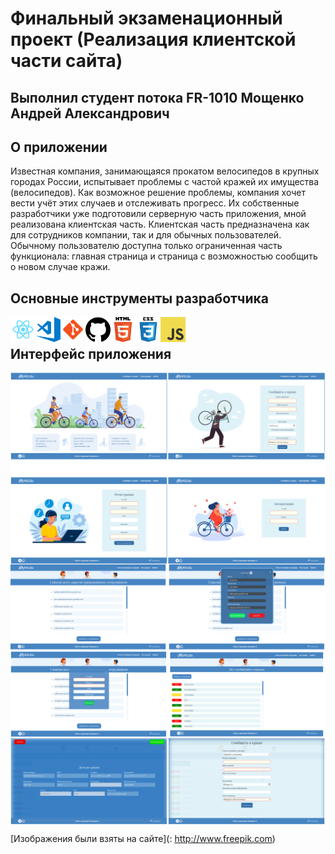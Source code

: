 # Финальный экзаменационный проект (Реализация клиентской части сайта)

## Выполнил студент потока FR-1010 Мощенко Андрей Александрович

## О приложении

Известная компания, занимающаяся прокатом велосипедов в крупных городах России, испытывает проблемы с частой кражей их имущества (велосипедов). Как возможное решение проблемы, компания хочет вести учёт этих случаев и отслеживать прогресс. Их собственные разработчики уже подготовили серверную часть приложения, мной реализована клиентская часть.
Клиентская часть предназначена как для сотрудников компании, так и для обычных пользователей. Обычному пользователю доступна только ограниченная часть функционала: главная страница и страница с возможностью сообщить о новом случае кражи.

## Основные инструменты разработчика

<img align="left" alt="React" width="40px" src="https://github.com/AndrewMosh/AndrewMosh/blob/main/icons/react.png"/>
<img align="left" alt="VS" width="40px" src="https://github.com/AndrewMosh/AndrewMosh/blob/main/icons/vs-code.png"/>
<img align="left" alt="Git" width="40px" src="https://github.com/AndrewMosh/AndrewMosh/blob/main/icons/git.png"/>
<img align="left" alt="GitHub" width="40px" src="https://github.com/AndrewMosh/AndrewMosh/blob/main/icons/github.png"/>
<img align="left" alt="HTML5" width="40px" src="https://github.com/AndrewMosh/AndrewMosh/blob/main/icons/html5.png"/>
<img align="left" alt="СSS3" width="40px" src="https://github.com/AndrewMosh/AndrewMosh/blob/main/icons/css3.png"/>
<img align="left" alt="JS" width="40px" src="https://github.com/AndrewMosh/AndrewMosh/blob/main/icons/javascript.png"/>

<br/>

## Интерфейс приложения

<img align="center" alt="not authorised" src="https://github.com/AndrewMosh/Final-project-exam-/blob/master/src/Components/assets/welik1.png">
<img align="center" alt="authorised" src="https://github.com/AndrewMosh/Final-project-exam-/blob/master/src/Components/assets/welik2.png">
<img align="center" alt="details" src="https://github.com/AndrewMosh/Final-project-exam-/blob/master/src/Components/assets/welik3.png">

<br/>

[Изображения были взяты на сайте](: http://www.freepik.com)
